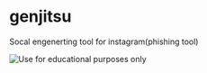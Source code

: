 # genjitsu
Socal engenerting tool for instagram(phishing tool)

![Use for educational purposes only](https://64.media.tumblr.com/2006f7eb326b5fb927c0e96681d83228/tumblr_osszmdNpUL1vz54q7o6_540.gifv)
